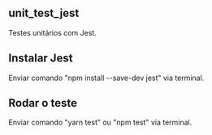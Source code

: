 ## unit_test_jest
Testes unitários com Jest. 

## Instalar Jest
Enviar comando "npm install --save-dev jest" via terminal.

## Rodar o teste
Enviar comando "yarn test" ou "npm test" via terminal.


